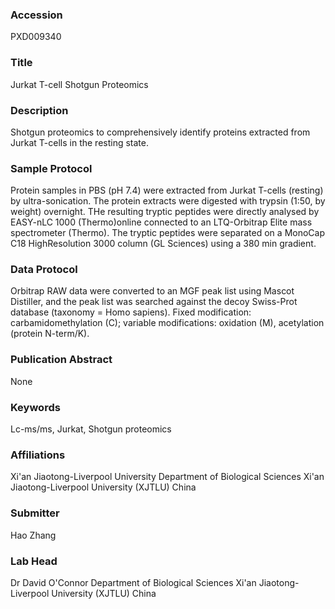 ### Accession
PXD009340

### Title
Jurkat T-cell Shotgun Proteomics

### Description
Shotgun proteomics to comprehensively identify proteins extracted from Jurkat T-cells in the resting state.

### Sample Protocol
Protein samples in PBS (pH 7.4) were extracted from Jurkat T-cells (resting) by ultra-sonication. The protein extracts were digested with trypsin (1:50, by weight) overnight. THe resulting tryptic peptides were directly analysed by EASY-nLC 1000 (Thermo)online connected to an LTQ-Orbitrap Elite mass spectrometer (Thermo). The tryptic peptides were separated on a MonoCap C18 HighResolution 3000 column (GL Sciences) using a 380 min gradient.

### Data Protocol
Orbitrap RAW data were converted to an MGF peak list using Mascot Distiller, and the peak list was searched against the decoy Swiss-Prot database (taxonomy = Homo sapiens). Fixed modification: carbamidomethylation (C); variable modifications: oxidation (M), acetylation (protein N-term/K).

### Publication Abstract
None

### Keywords
Lc-ms/ms, Jurkat, Shotgun proteomics

### Affiliations
Xi'an Jiaotong-Liverpool University
Department of Biological Sciences Xi'an Jiaotong-Liverpool University (XJTLU) China

### Submitter
Hao Zhang

### Lab Head
Dr David O'Connor
Department of Biological Sciences Xi'an Jiaotong-Liverpool University (XJTLU) China


